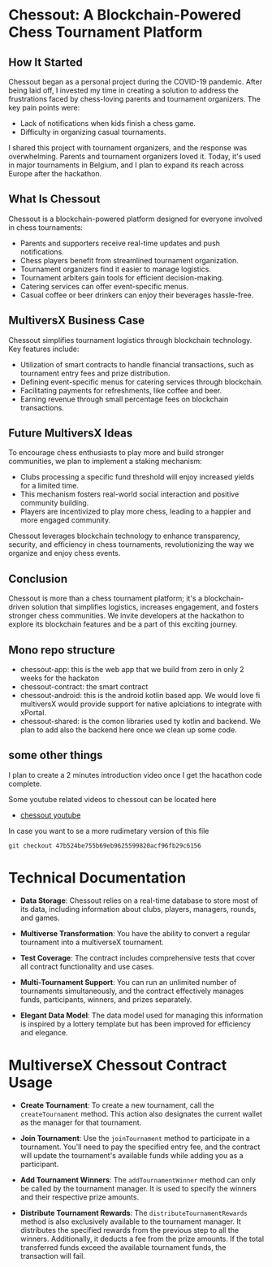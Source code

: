 # Chessout: A Blockchain-Powered Chess Tournament Platform

## How It Started
Chessout began as a personal project during the COVID-19 pandemic. After being laid off, I invested my time in creating a solution to address the frustrations faced by chess-loving parents and tournament organizers. The key pain points were:
- Lack of notifications when kids finish a chess game.
- Difficulty in organizing casual tournaments.

I shared this project with tournament organizers, and the response was overwhelming. Parents and tournament organizers loved it. Today, it's used in major tournaments in Belgium, and I plan to expand its reach across Europe after the hackathon.

## What Is Chessout
Chessout is a blockchain-powered platform designed for everyone involved in chess tournaments:
- Parents and supporters receive real-time updates and push notifications.
- Chess players benefit from streamlined tournament organization.
- Tournament organizers find it easier to manage logistics.
- Tournament arbiters gain tools for efficient decision-making.
- Catering services can offer event-specific menus.
- Casual coffee or beer drinkers can enjoy their beverages hassle-free.

## MultiversX Business Case
Chessout simplifies tournament logistics through blockchain technology. Key features include:
- Utilization of smart contracts to handle financial transactions, such as tournament entry fees and prize distribution.
- Defining event-specific menus for catering services through blockchain.
- Facilitating payments for refreshments, like coffee and beer.
- Earning revenue through small percentage fees on blockchain transactions.

## Future MultiversX Ideas
To encourage chess enthusiasts to play more and build stronger communities, we plan to implement a staking mechanism:
- Clubs processing a specific fund threshold will enjoy increased yields for a limited time.
- This mechanism fosters real-world social interaction and positive community building.
- Players are incentivized to play more chess, leading to a happier and more engaged community.

Chessout leverages blockchain technology to enhance transparency, security, and efficiency in chess tournaments, revolutionizing the way we organize and enjoy chess events.

## Conclusion
Chessout is more than a chess tournament platform; it's a blockchain-driven solution that simplifies logistics, increases engagement, and fosters stronger chess communities. We invite developers at the hackathon to explore its blockchain features and be a part of this exciting journey.

## Mono repo structure
- chessout-app: this is the web app that we build from zero in only 2 weeks for the hackaton
- chessout-contract: the smart contract
- chessout-android: this is the android kotlin based app. We would love fi multiversX would provide support for native aplciations to integrate with xPortal. 
- chessout-shared: is the comon libraries used ty kotlin and backend. We plan to add also the backend here once we clean up some code. 

## some other things

I plan to create a 2 minutes introduction video once I get the hacathon code complete. 

Some youtube related videos to chessout can be located here
- [chessout youtube](https://www.youtube.com/@chessout3011)

In case you want to se a more rudimetary version of this file
```
git checkout 47b524be755b69eb9625599820acf96fb29c6156
```

# Technical Documentation

- **Data Storage**: Chessout relies on a real-time database to store most of its data, including information about clubs, players, managers, rounds, and games.

- **Multiverse Transformation**: You have the ability to convert a regular tournament into a multiverseX tournament.

- **Test Coverage**: The contract includes comprehensive tests that cover all contract functionality and use cases.

- **Multi-Tournament Support**: You can run an unlimited number of tournaments simultaneously, and the contract effectively manages funds, participants, winners, and prizes separately.

- **Elegant Data Model**: The data model used for managing this information is inspired by a lottery template but has been improved for efficiency and elegance.

# MultiverseX Chessout Contract Usage

- **Create Tournament**: To create a new tournament, call the `createTournament` method. This action also designates the current wallet as the manager for that tournament.

- **Join Tournament**: Use the `joinTournament` method to participate in a tournament. You'll need to pay the specified entry fee, and the contract will update the tournament's available funds while adding you as a participant.

- **Add Tournament Winners**: The `addTournamentWinner` method can only be called by the tournament manager. It is used to specify the winners and their respective prize amounts.

- **Distribute Tournament Rewards**: The `distributeTournamentRewards` method is also exclusively available to the tournament manager. It distributes the specified rewards from the previous step to all the winners. Additionally, it deducts a fee from the prize amounts. If the total transferred funds exceed the available tournament funds, the transaction will fail.

